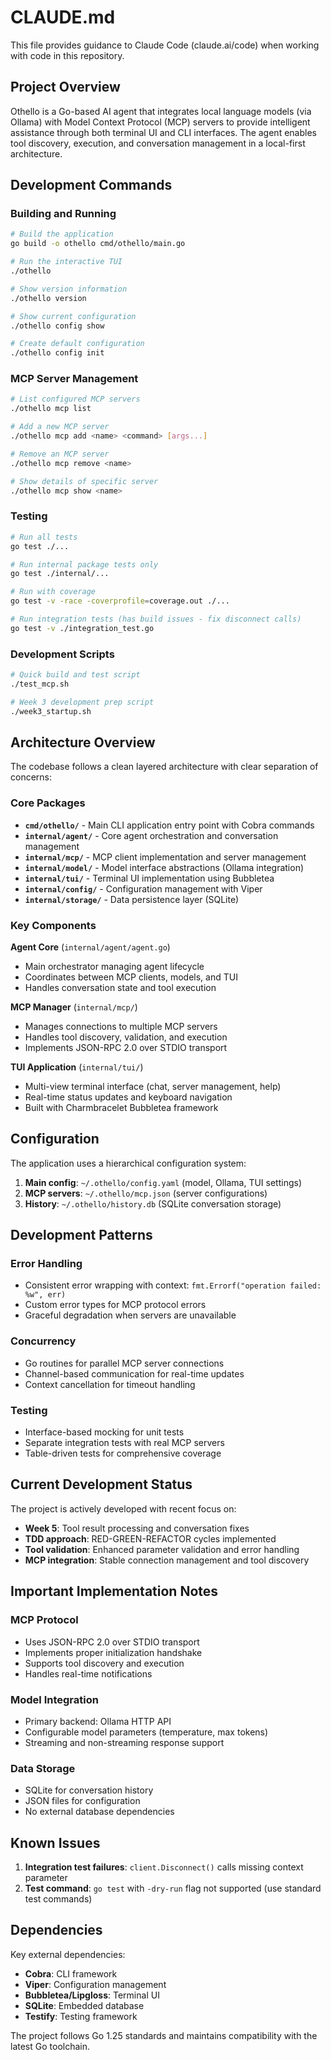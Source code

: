 # CLAUDE.md

This file provides guidance to Claude Code (claude.ai/code) when working with code in this repository.

## Project Overview

Othello is a Go-based AI agent that integrates local language models (via Ollama) with Model Context Protocol (MCP) servers to provide intelligent assistance through both terminal UI and CLI interfaces. The agent enables tool discovery, execution, and conversation management in a local-first architecture.

## Development Commands

### Building and Running
```bash
# Build the application
go build -o othello cmd/othello/main.go

# Run the interactive TUI
./othello

# Show version information
./othello version

# Show current configuration
./othello config show

# Create default configuration
./othello config init
```

### MCP Server Management
```bash
# List configured MCP servers
./othello mcp list

# Add a new MCP server
./othello mcp add <name> <command> [args...]

# Remove an MCP server
./othello mcp remove <name>

# Show details of specific server
./othello mcp show <name>
```

### Testing
```bash
# Run all tests
go test ./...

# Run internal package tests only
go test ./internal/...

# Run with coverage
go test -v -race -coverprofile=coverage.out ./...

# Run integration tests (has build issues - fix disconnect calls)
go test -v ./integration_test.go
```

### Development Scripts
```bash
# Quick build and test script
./test_mcp.sh

# Week 3 development prep script
./week3_startup.sh
```

## Architecture Overview

The codebase follows a clean layered architecture with clear separation of concerns:

### Core Packages
- **`cmd/othello/`** - Main CLI application entry point with Cobra commands
- **`internal/agent/`** - Core agent orchestration and conversation management
- **`internal/mcp/`** - MCP client implementation and server management
- **`internal/model/`** - Model interface abstractions (Ollama integration)
- **`internal/tui/`** - Terminal UI implementation using Bubbletea
- **`internal/config/`** - Configuration management with Viper
- **`internal/storage/`** - Data persistence layer (SQLite)

### Key Components

**Agent Core** (`internal/agent/agent.go`)
- Main orchestrator managing agent lifecycle
- Coordinates between MCP clients, models, and TUI
- Handles conversation state and tool execution

**MCP Manager** (`internal/mcp/`)
- Manages connections to multiple MCP servers
- Handles tool discovery, validation, and execution
- Implements JSON-RPC 2.0 over STDIO transport

**TUI Application** (`internal/tui/`)
- Multi-view terminal interface (chat, server management, help)
- Real-time status updates and keyboard navigation
- Built with Charmbracelet Bubbletea framework

## Configuration

The application uses a hierarchical configuration system:

1. **Main config**: `~/.othello/config.yaml` (model, Ollama, TUI settings)
2. **MCP servers**: `~/.othello/mcp.json` (server configurations)
3. **History**: `~/.othello/history.db` (SQLite conversation storage)

## Development Patterns

### Error Handling
- Consistent error wrapping with context: `fmt.Errorf("operation failed: %w", err)`
- Custom error types for MCP protocol errors
- Graceful degradation when servers are unavailable

### Concurrency
- Go routines for parallel MCP server connections
- Channel-based communication for real-time updates
- Context cancellation for timeout handling

### Testing
- Interface-based mocking for unit tests
- Separate integration tests with real MCP servers
- Table-driven tests for comprehensive coverage

## Current Development Status

The project is actively developed with recent focus on:
- **Week 5**: Tool result processing and conversation fixes
- **TDD approach**: RED-GREEN-REFACTOR cycles implemented
- **Tool validation**: Enhanced parameter validation and error handling
- **MCP integration**: Stable connection management and tool discovery

## Important Implementation Notes

### MCP Protocol
- Uses JSON-RPC 2.0 over STDIO transport
- Implements proper initialization handshake
- Supports tool discovery and execution
- Handles real-time notifications

### Model Integration
- Primary backend: Ollama HTTP API
- Configurable model parameters (temperature, max tokens)
- Streaming and non-streaming response support

### Data Storage
- SQLite for conversation history
- JSON files for configuration
- No external database dependencies

## Known Issues

1. **Integration test failures**: `client.Disconnect()` calls missing context parameter
2. **Test command**: `go test` with `-dry-run` flag not supported (use standard test commands)

## Dependencies

Key external dependencies:
- **Cobra**: CLI framework
- **Viper**: Configuration management
- **Bubbletea/Lipgloss**: Terminal UI
- **SQLite**: Embedded database
- **Testify**: Testing framework

The project follows Go 1.25 standards and maintains compatibility with the latest Go toolchain.